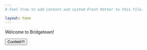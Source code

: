 ```yaml
---
# Feel free to add content and custom Front Matter to this file.

layout: home
---
```


Welcome to Bridgetown!

<p id="root"></p>

<template id="run-confetti">
<%== cable_car
    .console_log(message: "Super duper!")
    .confetti(particles: 175)
    .dispatch(elements: true) %>

<!--
.append("#root", html: "<strong>And a hearty hello to CableCar!</strong>")
-->
</template>

<button onclick='
  document.body.append(document.querySelector("#run-confetti").content.cloneNode(true))
'>
  Confetti?!
</button>
